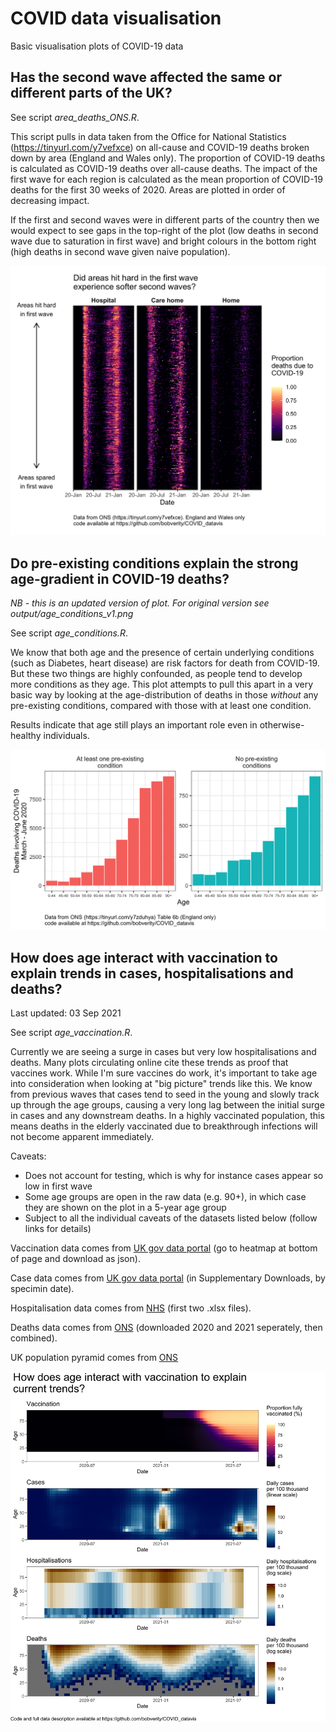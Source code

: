 # COVID data visualisation

Basic visualisation plots of COVID-19 data

## Has the second wave affected the same or different parts of the UK?

See script *area_deaths_ONS.R*.

This script pulls in data taken from the Office for National Statistics (https://tinyurl.com/y7vefxce) on all-cause and COVID-19 deaths broken down by area (England and Wales only). The proportion of COVID-19 deaths is calculated as COVID-19 deaths over all-cause deaths. The impact of the first wave for each region is calculated as the mean proportion of COVID-19 deaths for the first 30 weeks of 2020. Areas are plotted in order of decreasing impact.

If the first and second waves were in different parts of the country then we would expect to see gaps in the top-right of the plot (low deaths in second wave due to saturation in first wave) and bright colours in the bottom right (high deaths in second wave given naive population).

![COVID-19 deaths by area](https://github.com/bobverity/COVID_datavis/blob/master/output/prop_covid_deaths_by_area.png?raw=true)


## Do pre-existing conditions explain the strong age-gradient in COVID-19 deaths?

*NB - this is an updated version of plot. For original version see output/age_conditions_v1.png*

See script *age_conditions.R*.

We know that both age and the presence of certain underlying conditions (such as Diabetes, heart disease) are risk factors for death from COVID-19. But these two things are highly confounded, as people tend to develop more conditions as they age. This plot attempts to pull this apart in a very basic way by looking at the age-distribution of deaths in those *without* any pre-existing conditions, compared with those with at least one condition.

Results indicate that age still plays an important role even in otherwise-healthy individuals.

![Age-distribution of COVID-19 deaths with and without pre-existing conditions](https://github.com/bobverity/COVID_datavis/blob/master/output/age_conditions.png?raw=true)

## How does age interact with vaccination to explain trends in cases, hospitalisations and deaths?

Last updated: 03 Sep 2021

See script *age_vaccination.R*.

Currently we are seeing a surge in cases but very low hospitalisations and deaths. Many plots circulating online cite these trends as proof that vaccines work. While I'm sure vaccines do work, it's important to take age into consideration when looking at "big picture" trends like this. We know from previous waves that cases tend to seed in the young and slowly track up through the age groups, causing a very long lag between the initial surge in cases and any downstream deaths. In a highly vaccinated population, this means deaths in the elderly vaccinated due to breakthrough infections will not become apparent immediately.

Caveats:

- Does not account for testing, which is why for instance cases appear so low in first wave
- Some age groups are open in the raw data (e.g. 90+), in which case they are shown on the plot in a 5-year age group
- Subject to all the individual caveats of the datasets listed below (follow links for details)

Vaccination data comes from [UK gov data portal](https://coronavirus.data.gov.uk/details/vaccinations?areaType=nation&areaName=England) (go to heatmap at bottom of page and download as json).

Case data comes from [UK gov data portal](https://coronavirus.data.gov.uk/details/download) (in Supplementary Downloads, by specimin date).

Hospitalisation data comes from [NHS](https://www.england.nhs.uk/statistics/statistical-work-areas/covid-19-hospital-activity/) (first two .xlsx files).

Deaths data comes from [ONS](https://www.ons.gov.uk/peoplepopulationandcommunity/birthsdeathsandmarriages/deaths/datasets/weeklyprovisionalfiguresondeathsregisteredinenglandandwales) (downloaded 2020 and 2021 seperately, then combined).

UK population pyramid comes from [ONS](https://www.ons.gov.uk/peoplepopulationandcommunity/populationandmigration/populationestimates/datasets/analysisofpopulationestimatestoolforuk)

![Interaction between vaccination and age](https://github.com/bobverity/COVID_datavis/blob/master/output/age_vaccination.png?raw=true)

